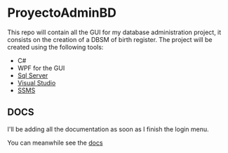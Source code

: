 # ProyectoAdminBD


This repo will contain all the GUI for my database administration project, it consists on the creation of a DBSM of birth register.
The project will be created using the following tools:
- C#
- WPF for the GUI
- [Sql Server](https://www.microsoft.com/es-mx/sql-server/sql-server-downloads)
- [Visual Studio](https://visualstudio.microsoft.com/es/)
- [SSMS](https://learn.microsoft.com/en-us/sql/ssms/download-sql-server-management-studio-ssms?view=sql-server-ver16)

## DOCS
I'll be adding all the documentation as soon as I finish the login menu.

You can meanwhile see the [docs](/Docs)
